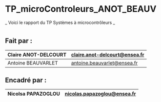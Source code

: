 # TP_microControleurs_ANOT_BEAUV

_ Voici le rapport du TP Systèmes à microcontrôleurs _

#

## Fait par :

| Claire ANOT-DELCOURT  | claire.anot-delcourt@ensea.fr  |
| --------------------- | ------------------------------ |
| Antoine BEAUVARLET    | antoine.beauvarlet@ensea.fr    |
             

## Encadré par :

| Nicolsa PAPAZOGLOU    | nicolas.papazoglou@ensea.fr    |
| --------------------- | ------------------------------ |



#